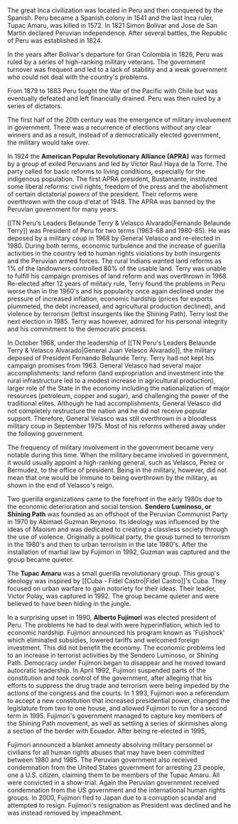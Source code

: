The great Inca civilization was located in Peru and then conquered by the Spanish. Peru became a Spanish colony in 1541 and the last Inca ruler, Tupac Amaru, was killed in 1572. In 1821 Simon Bolivar and Jose de San Martin declared Peruvian independence. After several battles, the Republic of Peru was established in 1824.

In the years after Bolivar's departure for Gran Colombia in 1826, Peru was ruled by a series of high-ranking military veterans. The government turnover was frequent and led to a lack of stability and a weak government who could not deal with the country's problems.

From 1879 to 1883 Peru fought the War of the Pacific with Chile but was eventually defeated and left financially drained. Peru was then ruled by a series of dictators. 

The first half of the 20th century was the emergence of military involvement in government. There was a recurrence of elections without any clear winners and as a result, instead of a democratically elected government, the military would take over.

In 1924 the **American Popular Revolutionary Alliance (APRA)** was formed by a group of exiled Peruvians and led by Victor Raul Haya de la Torre. The party called for basic reforms to living conditions, especially for the indigenous population. The first APRA president, Bustamante, instituted some liberal reforms: civil rights, freedom of the press and the abolishment of certain dictatorial powers of the president. Their reforms were overthrown with the coup d'etat of 1948. The APRA was banned by the Peruvian government for many years.

[[TN Peru's Leaders Belaunde Terry & Velasco Alvarado|Fernando Belaunde Terry]] was President of Peru for two terms (1963-68 and 1980-85). He was deposed by a military coup in 1968 by General Velasco and re-elected in 1980. During both terms, economic turbulence and the increase of guerilla activities in the country led to human rights violations by both insurgents and the Peruvian armed forces. The rural Indians wanted land reforms as 1% of the landowners controlled 80% of the usable land. Terry was unable to fulfill his campaign promises of land reform and was overthrown in 1968. Re-elected after 12 years of military rule, Terry found the problems in Peru worse than in the 1960's and his popularity once again declined under the pressure of increased inflation, economic hardship (prices for exports plummeted, the debt increased, and agricultural production declined), and violence by terrorism (leftist insurgents like the Shining Path). Terry lost the next election in 1985. Terry was however, admired for his personal integrity and his commitment to the democratic process. 

In October 1968, under the leadership of [[TN Peru's Leaders Belaunde Terry & Velasco Alvarado|General Juan Velasco Alvarado]], the military deposed of President Fernando Belaunde Terry. Terry had not kept his campaign promises from 1963. General Velasco had several major accomplishments: land reform (land expropriation and investment into the rural infrastructure led to a modest increase in agricultural production), larger role of the State in the economy including the nationalization of major resources (petroleum, copper and sugar), and challenging the power of the traditional elites. Although he had accomplishments, General Velasco did not completely restructure the nation and he did not receive popular support. Therefore, General Velasco was still overthrown in a bloodless military coup in September 1975. Most of his reforms withered away under the following government.

The frequency of military involvement in the government became very notable during this time. When the military became involved in government, it would usually appoint a high-ranking general, such as Velasco, Perez or Bermudez, to the office of president. Being in the military, however, did not mean that one would be immune to being overthrown by the military, as shown in the end of Velasco's reign.

Two guerilla organizations came to the forefront in the early 1980s due to the economic deterioration and social tension. **Sendero Luminoso, or Shining Path** was founded as an offshoot of the Peruvian Communist Party in 1970 by Abimael Guzman Reynoso. Its ideology was influenced by the ideas of Maoism and was dedicated to creating a classless society through the use of violence. Originally a political party, the group turned to terrorism in the 1980's and then to urban terrorism in the late 1980's. After the installation of martial law by Fujimori in 1992, Guzman was captured and the group became quieter. 

The **Tupac Amaru** was a small guerilla revolutionary group. This group's ideology was inspired by [[Cuba - Fidel Castro|Fidel Castro]]'s Cuba. They focused on urban warfare to gain notoriety for their ideas. Their leader, Victor Polay, was captured in 1992. The group became quieter and were believed to have been hiding in the jungle. 

In a surprising upset in 1990, **Alberto Fujimori** was elected president of Peru. The problems he had to deal with were hyperinflation, which led to economic hardship. Fujimori announced his program known as 'Fujishock' which eliminated subsidies, lowered tariffs and welcomed foreign investment. This did not benefit the economy. The economic problems led to an increase in terrorist activities by the Sendero Luminoso, or Shining Path. Democracy under Fujimori began to disappear and he moved toward autocratic leadership. In April 1992, Fujimori suspended parts of the constitution and took control of the government, after alleging that his efforts to suppress the drug trade and terrorism were being impeded by the actions of the congress and the courts. In 1 993, Fujimori won a referendum to accept a new constitution that increased presidential power, changed the legislature from two to one house, and allowed Fujimori to run for a second term in 1995. Fujimori's government managed to capture key members of the Shining Path movement, as well as settling a series of skirmishes along a section of the border with Ecuador. After being re-elected in 1995, 

Fujimori announced a blanket amnesty absolving military personnel or civilians for all human rights abuses that may have been committed between 1980 and 1985. The Peruvian government also received condemnation from the United States government for arresting 23 people, one a U.S. citizen, claiming them to be members of the Tupac Amaru. All were convicted in a show-trial. Again the Peruvian government received condemnation from the US government and the international human rights groups. In 2000, Fujimori fled to Japan due to a corruption scandal and attempted to resign. Fujimori's resignation as President was declined and he was instead removed by impeachment.